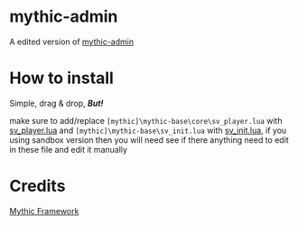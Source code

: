 # mythic-admin
A edited version of [mythic-admin](https://github.com/Mythic-Framework/mythic-admin)

# How to install
Simple, drag & drop, _**But!**_

make sure to add/replace `[mythic]\mythic-base\core\sv_player.lua` with [sv_player.lua](https://github.com/ISKinGeR/mythic-admin/blob/main/sv_player.lua) and `[mythic]\mythic-base\sv_init.lua` with [sv_init.lua](https://github.com/ISKinGeR/mythic-admin/blob/main/sv_init.lua), if you using sandbox version then you will need see if there anything need to edit in these file and edit it manually

# Credits
[Mythic Framework](https://github.com/Mythic-Framework)
